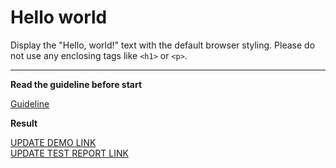 # Hello world

Display the "Hello, world!" text with the default browser styling. Please do not 
use any enclosing tags like `<h1>` or `<p>`.
___

**Read the guideline before start**

[Guideline](https://mate-academy.github.io/layout_task-guideline/)

**Result**

[UPDATE DEMO LINK](https://veronika-donets.github.io/layout_hello-world/) <br>
[UPDATE TEST REPORT LINK](https://veronika-donets.github.io/layout_hello-world//report/html_report/)
